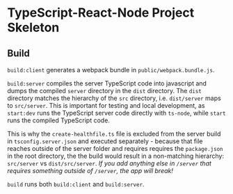# TypeScript-React-Node Project Skeleton

## Build

`build:client` generates a webpack bundle in `public/webpack.bundle.js`.

`build:server` compiles the server TypeScript code into javascript and dumps the compiled `server` directory in the `dist` directory. The `dist` directory matches the hierarchy of the `src` directory, i.e. `dist/server` maps to `src/server`. This is important for testing and local development, as `start:dev` runs the TypeScript server code directly with `ts-node`, while `start` runs the compiled TypeScript code.

This is why the `create-healthfile.ts` file is excluded from the server build in `tsconfig.server.json` and executed separately - because that file reaches outside of the server folder and requires requires the `package.json` in the root directory, the the build would result in a non-matching hierarchy: `src/server` vs `dist/src/server`. _If you add anything else in `/server` that requires something outside of `/server`, the app will break!_

`build` runs both `build:client` and `build:server`.
